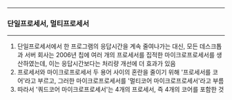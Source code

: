 -----
### 단일프로세서, 멀티프로세서
-----
1. 단일프로세서에서 한 프로그램의 응답시간을 계속 줄여나가는 대신, 모든 데스크톱과 서버 회사는 2006년 칩에 여러 개의 프로세서를 집적한 마이크로프로세서를 생산하였는데, 이는 응답시간보다는 처리량 개선에 더 효과가 있음
2. 프로세서와 마이크로프로세서 두 용어 사이의 혼란을 줄이기 위해 '프로세서를 코어'라고 부르고, 그러한 마이크로프로세서를 '멀티코어 마이크로프로세서'라고 부름
3. 따라서 '쿼드코어 마이크로프로세서'는 4개의 프로세서, 즉 4개의 코어를 포함한 것
